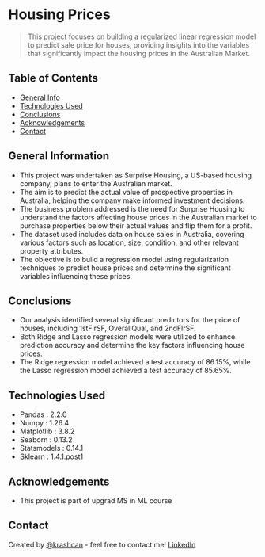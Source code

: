 # Housing Prices
> This project focuses on building a regularized linear regression model to predict sale price for houses, providing insights into the variables that significantly impact the housing prices in the Australian Market.


## Table of Contents
* [General Info](#general-information)
* [Technologies Used](#technologies-used)
* [Conclusions](#conclusions)
* [Acknowledgements](#acknowledgements)
* [Contact](#contact)

<!-- You can include any other section that is pertinent to your problem -->

## General Information
- This project was undertaken as Surprise Housing, a US-based housing company, plans to enter the Australian market.
- The aim is to predict the actual value of prospective properties in Australia, helping the company make informed investment decisions.
- The business problem addressed is the need for Surprise Housing to understand the factors affecting house prices in the Australian market to purchase properties below their actual values and flip them for a profit.
- The dataset used includes data on house sales in Australia, covering various factors such as location, size, condition, and other relevant property attributes.
- The objective is to build a regression model using regularization techniques to predict house prices and determine the significant variables influencing these prices.

<!-- You don't have to answer all the questions - just the ones relevant to your project. -->

## Conclusions
- Our analysis identified several significant predictors for the price of houses, including 1stFlrSF, OverallQual, and 2ndFlrSF.
- Both Ridge and Lasso regression models were utilized to enhance prediction accuracy and determine the key factors influencing house prices.
- The Ridge regression model achieved a test accuracy of 86.15%, while the Lasso regression model achieved a test accuracy of 85.65%.

<!-- You don't have to answer all the questions - just the ones relevant to your project. -->


## Technologies Used
- Pandas : 2.2.0
- Numpy : 1.26.4
- Matplotlib : 3.8.2
- Seaborn : 0.13.2
- Statsmodels : 0.14.1
- Sklearn : 1.4.1.post1

<!-- As the libraries versions keep on changing, it is recommended to mention the version of library used in this project -->

## Acknowledgements
- This project is part of upgrad MS in ML course


## Contact
Created by [@krashcan](https://github.com/Krashcan) - feel free to contact me! [LinkedIn](https://www.linkedin.com/in/krashcan)


<!-- Optional -->
<!-- ## License -->
<!-- This project is open source and available under the [... License](). -->

<!-- You don't have to include all sections - just the one's relevant to your project -->